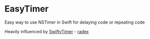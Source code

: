 # EasyTimer
Easy way to use NSTimer in Swift for delaying code or repeating code

Heavily influenced by [SwiftyTimer](https://github.com/radex/SwiftyTimer) - [radex](https://github.com/radex)
